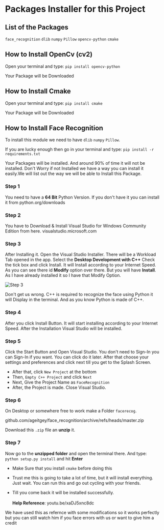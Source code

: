# Packages Installer for this Project

## List of the Packages
`face_recognition`
`dlib`
`numpy`
`Pillow`
`opencv-python`
`cmake`

## How to Install OpenCv (cv2)
Open your terminal and type:
`pip install opencv-python`

Your Package will be Downloaded

## How to Install Cmake
Open your terminal and type:
`pip install cmake`

Your Package will be Downloaded

## How to Install Face Recognition

To install this module we need to have `dlib` `numpy` `Pillow`.

If you are lucky enough then go in your terminal and type:
`pip install -r requirements.txt`

Your Packages will be installed. And around 90% of time it will not be installed. Don't Worry if not Installed we have a way you can install it easily.We will list out the way we will be able to Install this Package.

### Step 1
You need to have a **64 Bit** Python Version. If you don't have it you can install it from python.org/downloads

### Step 2
You have to Download & Install Visual Studio for Windows Community Edition from here.
visualstudio.microsoft.com

### Step 3
After Installing it. Open the Visual Studio Installer. There will be a Workload Tab opened in the app. Select the **Desktop Development with C++** Check the tick box and click Install.
It will Install according to your Internet Speed. As you can see there id **Modify** option over there. But you will have **Install**. As I have already installed it so I have that Modify Option.

![Step 3](https://i.ibb.co/3zVQXsW/Step3.png)

Don't get us wrong. C++ is required to recognize the face using Python it will Display in the terminal. And as you know Python is made of C++.

### Step 4

After you click Install Button. It will start installing according to your Internet Speed. After the Installation Visual Studio will be installed.

### Step 5

Click the Start Button and Open Visual Studio. You don't need to Sign-In you can Sign-In if you want. You can click do it later. After that choose your settings and preferences and click next till you get to the Splash Screen.

* After that, click `New Project` at the bottom
* Then, `Empty C++ Project` and click `Next`
* Next, Give the Project Name as `FaceRecognition`
* After, the Project is made. Close Visual Studio.

### Step 6

On Desktop or somewhere free to work make a Folder `facerecog`.

github.com/ageitgey/face_recognition/archive/refs/heads/master.zip

Download this `.zip` file an **unzip** it.

### Step 7

Now go to the **unzipped folder** and open the terminal there. 
And type:
`python setup.py install`
and hit **Enter**

* Make Sure that you install `cmake` before doing this

* Trust me this is going to take a lot of time, but it will install everything. Just wait. You can run this and go out cycling with your friends.
* Till you come back it will be installed successfully.
<br><br>
**Help Reference**: youtu.be/xaDJ5xnc8dc

We have used this as refernce with some modifications so it works perfectly but you can still watch him if you face errors with us or want to give him a credit